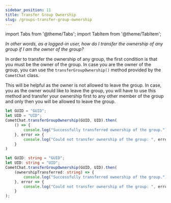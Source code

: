 ```yaml
---
sidebar_position: 11
title: Transfer Group Ownership
slug: /groups-transfer-group-ownership
---
```


import Tabs from '@theme/Tabs';
import TabItem from '@theme/TabItem';


_In other words, as a logged-in user, how do I transfer the ownership of any group if I am the owner of the group?_

In order to transfer the ownership of any group, the first condition is that you must be the owner of the group. In case you are the owner of the group, you can use the `transferGroupOwnership()` method provided by the `CometChat` class.

This will be helpful as the owner is not allowed to leave the group. In case, you as the owner would like to leave the group, you will have to use this method and transfer your ownership first to any other member of the group and only then you will be allowed to leave the group.

<Tabs>
<TabItem value="1" label="Javascript">

```Javascript
let GUID = "GUID";
let UID = "UID";
CometChat.transferGroupOwnership(GUID, UID).then(
    () => {
        console.log("Successfully transferred ownership of the group.");
    }, error => {
        console.log("Could not transfer ownership of the group: ", error);
    }
)
```

</TabItem>

<TabItem value="2" label="Typescript">

```Typescript
let GUID: string = "GUID";
let UID: string = "UID";
CometChat.transferGroupOwnership(GUID, UID).then(
    (ownershipTransferred: string) => {
        console.log("Successfully transferred ownership of the group.");
    }, error => {
        console.log("Could not transfer ownership of the group: ", error);
    }
);
```

</TabItem>
</Tabs>


